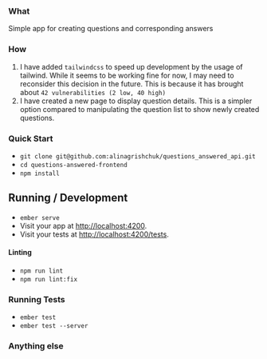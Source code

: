 ### What

Simple app for creating questions and corresponding answers

### How

1. I have added `tailwindcss` to speed up development by the usage of tailwind.
   While it seems to be working fine for now, I may need to reconsider this decision in the future.
   This is because it has brought about `42 vulnerabilities (2 low, 40 high)`
2. I have created a new page to display question details.
   This is a simpler option compared to manipulating the question list to show newly created questions.

### Quick Start

- `git clone git@github.com:alinagrishchuk/questions_answered_api.git`
- `cd questions-answered-frontend`
- `npm install`

## Running / Development

- `ember serve`
- Visit your app at [http://localhost:4200](http://localhost:4200).
- Visit your tests at [http://localhost:4200/tests](http://localhost:4200/tests).

#### Linting

- `npm run lint`
- `npm run lint:fix`

### Running Tests

- `ember test`
- `ember test --server`

### Anything else
